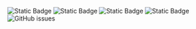 ![Static Badge](https://img.shields.io/badge/blacklists-60-000000) ![Static Badge](https://img.shields.io/badge/blacklisted-2777455-cc0000) ![Static Badge](https://img.shields.io/badge/whitelisted-2245-00CC00) ![Static Badge](https://img.shields.io/badge/streaming_blacklist-28107-000000) ![GitHub issues](https://img.shields.io/github/issues/fabriziosalmi/blacklists)
